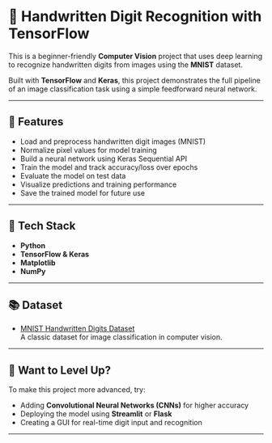 # 🧠 Handwritten Digit Recognition with TensorFlow

This is a beginner-friendly **Computer Vision** project that uses deep learning to recognize handwritten digits from images using the **MNIST** dataset.

Built with **TensorFlow** and **Keras**, this project demonstrates the full pipeline of an image classification task using a simple feedforward neural network.

---

## 📌 Features

- Load and preprocess handwritten digit images (MNIST)
- Normalize pixel values for model training
- Build a neural network using Keras Sequential API
- Train the model and track accuracy/loss over epochs
- Evaluate the model on test data
- Visualize predictions and training performance
- Save the trained model for future use

---

## 🧠 Tech Stack

- **Python**
- **TensorFlow & Keras**
- **Matplotlib**
- **NumPy**

---

## 📚 Dataset

- [MNIST Handwritten Digits Dataset](http://yann.lecun.com/exdb/mnist/)  
  A classic dataset for image classification in computer vision.

---

## 🚀 Want to Level Up?

To make this project more advanced, try:
- Adding **Convolutional Neural Networks (CNNs)** for higher accuracy
- Deploying the model using **Streamlit** or **Flask**
- Creating a GUI for real-time digit input and recognition

---

